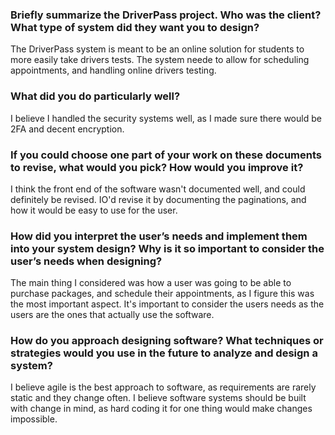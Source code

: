 ### Briefly summarize the DriverPass project. Who was the client? What type of system did they want you to design?
The DriverPass system is meant to be an online solution for students to more easily take drivers tests. The system neede to allow for scheduling appointments, and handling online drivers testing.

### What did you do particularly well?
I believe I handled the security systems well, as I made sure there would be 2FA and decent encryption.

### If you could choose one part of your work on these documents to revise, what would you pick? How would you improve it?
I think the front end of the software wasn't documented well, and could definitely be revised. IO'd revise it by documenting the paginations, and how it would be easy to use for the user.

### How did you interpret the user’s needs and implement them into your system design? Why is it so important to consider the user’s needs when designing?
The main thing I considered was how a user was going to be able to purchase packages, and schedule their appointments, as I figure this was the most important aspect. It's important to consider the users needs as the users are the ones that actually use the software.

### How do you approach designing software? What techniques or strategies would you use in the future to analyze and design a system?
I believe agile is the best approach to software, as requirements are rarely static and they change often. I believe software systems should be built with change in mind, as hard coding it for one thing would make changes impossible.
